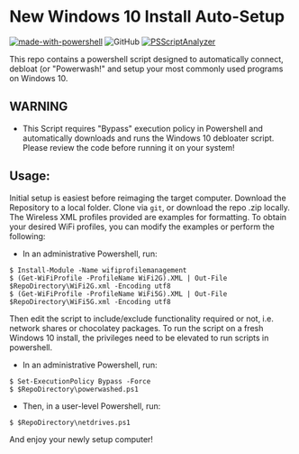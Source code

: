 # New Windows 10 Install Auto-Setup
[![made-with-powershell](https://img.shields.io/badge/PowerShell-1f425f?logo=Powershell)](https://microsoft.com/PowerShell)
![GitHub](https://img.shields.io/github/license/mataborg/windows-powerwash)
[![PSScriptAnalyzer](https://github.com/mataborg/WindowsAutoSetup/actions/workflows/powershell.yml/badge.svg?branch=main)](https://github.com/mataborg/WindowsAutoSetup/actions/workflows/powershell.yml)

This repo contains a powershell script designed to automatically connect, debloat (or "Powerwash!" and setup your most commonly used programs on Windows 10.

## WARNING
* This Script requires "Bypass" execution policy in Powershell and automatically downloads and runs the Windows 10 debloater script. Please review the code before running it on your system!
  

## Usage:
Initial setup is easiest before reimaging the target computer.
Download the Repository to a local folder. Clone via `git`, or download the repo .zip locally.
The Wireless XML profiles provided are examples for formatting. To obtain your desired WiFi profiles, you can modify the examples or perform the following:

* In an administrative Powershell, run:
```
$ Install-Module -Name wifiprofilemanagement
$ (Get-WiFiProfile -ProfileName WiFi2G).XML | Out-File $RepoDirectory\WiFi2G.xml -Encoding utf8
$ (Get-WiFiProfile -ProfileName WiFi5G).XML | Out-File $RepoDirectory\WiFi5G.xml -Encoding utf8
```

Then edit the script to include/exclude functionality required or not, i.e. network shares or chocolatey packages.
To run the script on a fresh Windows 10 install, the privileges need to be elevated to run scripts in powershell. 

* In an administrative Powershell, run:
```
$ Set-ExecutionPolicy Bypass -Force
$ $RepoDirectory\powerwashed.ps1
```

* Then, in a user-level Powershell, run:
```
$ $RepoDirectory\netdrives.ps1
```

And enjoy your newly setup computer!
